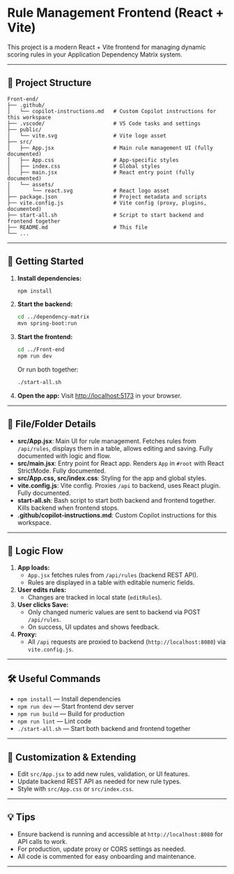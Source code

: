 # Rule Management Frontend (React + Vite)

This project is a modern React + Vite frontend for managing dynamic scoring rules in your Application Dependency Matrix system.

---

## 📁 Project Structure

```
Front-end/
├── .github/
│   └── copilot-instructions.md   # Custom Copilot instructions for this workspace
├── .vscode/                      # VS Code tasks and settings
├── public/
│   └── vite.svg                  # Vite logo asset
├── src/
│   ├── App.jsx                   # Main rule management UI (fully documented)
│   ├── App.css                   # App-specific styles
│   ├── index.css                 # Global styles
│   ├── main.jsx                  # React entry point (fully documented)
│   └── assets/
│       └── react.svg             # React logo asset
├── package.json                  # Project metadata and scripts
├── vite.config.js                # Vite config (proxy, plugins, documented)
├── start-all.sh                  # Script to start backend and frontend together
├── README.md                     # This file
└── ...
```

---

## 🚀 Getting Started

1. **Install dependencies:**
   ```sh
   npm install
   ```
2. **Start the backend:**
   ```sh
   cd ../dependency-matrix
   mvn spring-boot:run
   ```
3. **Start the frontend:**
   ```sh
   cd ../Front-end
   npm run dev
   ```
   Or run both together:
   ```sh
   ./start-all.sh
   ```
4. **Open the app:**
   Visit [http://localhost:5173](http://localhost:5173) in your browser.

---

## 🧩 File/Folder Details

- **src/App.jsx**: Main UI for rule management. Fetches rules from `/api/rules`, displays them in a table, allows editing and saving. Fully documented with logic and flow.
- **src/main.jsx**: Entry point for React app. Renders `App` in `#root` with React StrictMode. Fully documented.
- **src/App.css, src/index.css**: Styling for the app and global styles.
- **vite.config.js**: Vite config. Proxies `/api` to backend, uses React plugin. Fully documented.
- **start-all.sh**: Bash script to start both backend and frontend together. Kills backend when frontend stops.
- **.github/copilot-instructions.md**: Custom Copilot instructions for this workspace.

---

## 🔄 Logic Flow

1. **App loads:**
   - `App.jsx` fetches rules from `/api/rules` (backend REST API).
   - Rules are displayed in a table with editable numeric fields.
2. **User edits rules:**
   - Changes are tracked in local state (`editRules`).
3. **User clicks Save:**
   - Only changed numeric values are sent to backend via POST `/api/rules`.
   - On success, UI updates and shows feedback.
4. **Proxy:**
   - All `/api` requests are proxied to backend (`http://localhost:8080`) via `vite.config.js`.

---

## 🛠️ Useful Commands

- `npm install` — Install dependencies
- `npm run dev` — Start frontend dev server
- `npm run build` — Build for production
- `npm run lint` — Lint code
- `./start-all.sh` — Start both backend and frontend together

---

## 📝 Customization & Extending

- Edit `src/App.jsx` to add new rules, validation, or UI features.
- Update backend REST API as needed for new rule types.
- Style with `src/App.css` or `src/index.css`.

---

## 💡 Tips
- Ensure backend is running and accessible at `http://localhost:8080` for API calls to work.
- For production, update proxy or CORS settings as needed.
- All code is commented for easy onboarding and maintenance.

---
